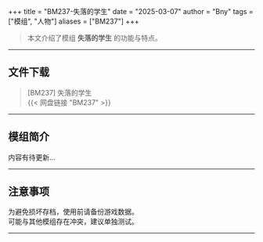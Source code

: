 +++
title = "BM237-失落的学生"
date = "2025-03-07"
author = "Bny"
tags = ["模组", "人物"]
aliases = ["BM237"]
+++

> 本文介绍了模组 **失落的学生** 的功能与特点。

---

## 文件下载

> [BM237] 失落的学生  
{{< 网盘链接 "BM237" >}}  

---

## 模组简介

>  
内容有待更新...  

---

## 注意事项

>  
为避免损坏存档，使用前请备份游戏数据。  
可能与其他模组存在冲突，建议单独测试。  

---


